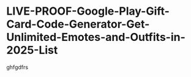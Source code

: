 # LIVE-PROOF-Google-Play-Gift-Card-Code-Generator-Get-Unlimited-Emotes-and-Outfits-in-2025-List
ghfgdfrs
